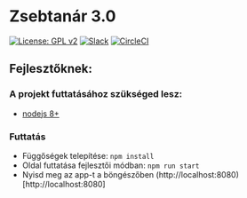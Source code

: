 # Zsebtanár 3.0

[![License: GPL v2](https://img.shields.io/badge/License-GPL%20v2-blue.svg?style=shield)](https://www.gnu.org/licenses/old-licenses/gpl-2.0.en.html)
[![Slack](https://img.shields.io/badge/chat-on_slack-e01563.svg?longCache=true&logo=slack)](https://zsebtanar.slack.com)
[![CircleCI](https://circleci.com/gh/zsebtanar/zsebtanar-proto.svg?style=shield)](https://circleci.com/gh/zsebtanar/zsebtanar-proto)


## Fejlesztőknek:

### A projekt futtatásához szükséged lesz:
 - [nodejs 8+](https://nodejs.org/en/)

### Futtatás
 
- Függőségek telepítése: `npm install`
- Oldal futtatása fejlesztői módban: `npm run start`
- Nyisd meg az app-t a böngészőben (http://localhost:8080)[http://localhost:8080]
